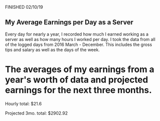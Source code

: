 FINISHED 02/10/19
## My Average Earnings per Day as a Server

Every day for nearly a year, I recorded how much I earned working as a server as well as how many hours I worked per day. 
I took the data from all of the logged days from 2016 March - December.
This includes the gross tips and salary as well as the days of the week.

# The averages of my earnings from a year's worth of data and projected earnings for the next three months.

Hourly total: $21.6

Projected 3mo. total: $2902.92
